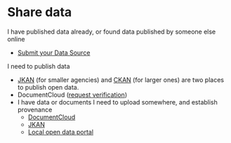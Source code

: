 # Share data

I have published data already, or found data published by someone else online

* [Submit your Data Source](https://airtable.com/shrJafakrcmTxHU2i)

I need to publish data

* [JKAN](https://jkan.io/) (for smaller agencies) and [CKAN](https://ckan.org/) (for larger ones) are two places to publish open data.
* DocumentCloud ([request verification](https://airtable.com/shrZrgdmuOwW0ZLPM))
* I have data or documents I need to upload somewhere, and establish provenance
  * [DocumentCloud](https://www.documentcloud.org/)
  * [JKAN](https://jkan.io/)
  * [Local open data portal](http://www.wprdc.org/publishers/)
